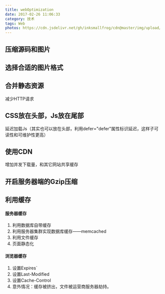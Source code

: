 ```yaml
---
title: webOptimization
date: 2017-02-26 11:06:33
category: 技术
tags: Web
photos: https://cdn.jsdelivr.net/gh/inksmallfrog/cdn@master/img/upload/u=1660020105,2683152124&fm=15&gp=0.jpg
---
```

## 压缩源码和图片

## 选择合适的图片格式

## 合并静态资源
减少HTTP请求

## CSS放在头部，Js放在尾部
延迟加载Js（其实也可以放在头部，利用defer="defer"属性标识延迟，这样子可读性和可维护性更高）

## 使用CDN
增加并发下载量，和其它网站共享缓存

<!--more-->

## 开启服务器端的Gzip压缩

## 利用缓存
#### 服务器缓存
1. 利用数据库自带缓存
2. 利用服务器集群实现数据库缓存——memcached
3. 利用文件缓存
4. 页面静态化
#### 浏览器缓存
1. 设置Expires`
2. 设置Last-Modified
3. 设置Cache-Control
4. 意外情况：缓存被挤出，文件被运营商服务器劫持。
